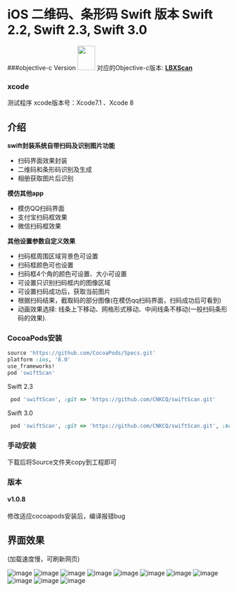 
# iOS 二维码、条形码 Swift 版本 Swift 2.2, Swift 2.3, Swift 3.0


###objective-c Version <img src="https://github.com/MxABC/LBXScan/blob/master/DemoTests/objectiveCIcon.jpg" height="55" width="40">
对应的Objective-c版本: **[LBXScan](https://github.com/MxABC/LBXScan)**

### xcode
测试程序 xcode版本号：Xcode7.1 、Xcode 8


## 介绍
**swift封装系统自带扫码及识别图片功能**
- 扫码界面效果封装
- 二维码和条形码识别及生成
- 相册获取图片后识别

**模仿其他app**
- 模仿QQ扫码界面
- 支付宝扫码框效果
- 微信扫码框效果

**其他设置参数自定义效果**

- 扫码框周围区域背景色可设置
- 扫码框颜色可也设置
- 扫码框4个角的颜色可设置、大小可设置
- 可设置只识别扫码框内的图像区域
- 可设置扫码成功后，获取当前图片
- 根据扫码结果，截取码的部分图像(在模仿qq扫码界面，扫码成功后可看到)
- 动画效果选择:   线条上下移动、网格形式移动、中间线条不移动(一般扫码条形码的效果).




### CocoaPods安装



```ruby
source 'https://github.com/CocoaPods/Specs.git'
platform :ios, '8.0'
use_frameworks!
pod 'swiftScan'
```
Swift 2.3
```ruby
 pod 'swiftScan', :git => 'https://github.com/CNKCQ/swiftScan.git'
```

Swift 3.0
```ruby
 pod 'swiftScan', :git => 'https://github.com/CNKCQ/swiftScan.git', :branch => 'Swift3.0'
```

### 手动安装 
下载后将Source文件夹copy到工程即可


### 版本
#### v1.0.8
修改适应cocoapods安装后，编译报错bug


## 界面效果

(加载速度慢，可刷新网页)

![image](https://github.com/MxABC/swiftScan/blob/master/ScreenShots/page1.jpg)
![image](https://github.com/MxABC/swiftScan/blob/master/ScreenShots/page2.jpg)
![image](https://github.com/MxABC/swiftScan/blob/master/ScreenShots/page3.jpg)
![image](https://github.com/MxABC/swiftScan/blob/master/ScreenShots/page4.jpg)
![image](https://github.com/MxABC/swiftScan/blob/master/ScreenShots/page5.jpg)
![image](https://github.com/MxABC/swiftScan/blob/master/ScreenShots/page6.jpg)
![image](https://github.com/MxABC/swiftScan/blob/master/ScreenShots/page7.jpg)
![image](https://github.com/MxABC/swiftScan/blob/master/ScreenShots/page8.jpg)
![image](https://github.com/MxABC/swiftScan/blob/master/ScreenShots/page9.jpg)
![image](https://github.com/MxABC/swiftScan/blob/master/ScreenShots/page10.jpg)
![image](https://github.com/MxABC/swiftScan/blob/master/ScreenShots/page11.jpg)
